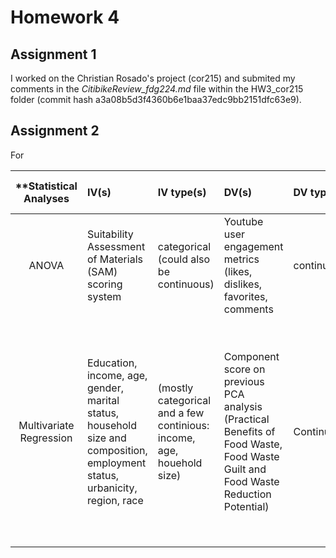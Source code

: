 # Homework 4

## Assignment 1

I worked on the Christian Rosado's project (cor215) and submited my comments in the *CitibikeReview_fdg224.md* file within the HW3_cor215 folder (commit hash a3a08b5d3f4360b6e1baa37edc9bb2151dfc63e9).

## Assignment 2
For

| **Statistical Analyses	|  IV(s)  |  IV type(s) |  DV(s)  |  DV type(s)  |  Control Var | Control Var type  | Question to be answered | _H0_ | alpha | link to paper **| 
|:----------:|:----------|:------------|:-------------|:-------------|:------------|:------------- |:------------------|:----:|:-------:|:-------|
|ANOVA | Suitability Assessment of Materials (SAM) scoring system | categorical (could also be continuous) | Youtube user engagement metrics (likes, dislikes, favorites, comments | continuous |-|-| Does the user engagement measurements correlated with higher SAM scores? | Engagement metrics for Higher SAM scores videos = Engagement metrics for Lower SAM scores videos| 0.01 | http://journals.plos.org/plosone/article?id=10.1371/journal.pone.0082469|
|Multivariate Regression| Education, income, age, gender, marital status, household size and composition, employment status, urbanicity, region, race|(mostly categorical and a few continious: income, age, houehold size)|Component score on previous PCA analysis (Practical Benefits of Food Waste, Food Waste Guilt and Food Waste Reduction Potential) | Continuous|-|-|How the characteristics of a household relate to awareness, attitudes and opinions regarding food waste attitudes?|The is no association between the strength of the components measuring Practical Benefits of Food Waste, Food Waste Guilt and Food Waste Reduction Potential and the characteristics of a household,|0.05|http://journals.plos.org/plosone/article?id=10.1371/journal.pone.0159250|
